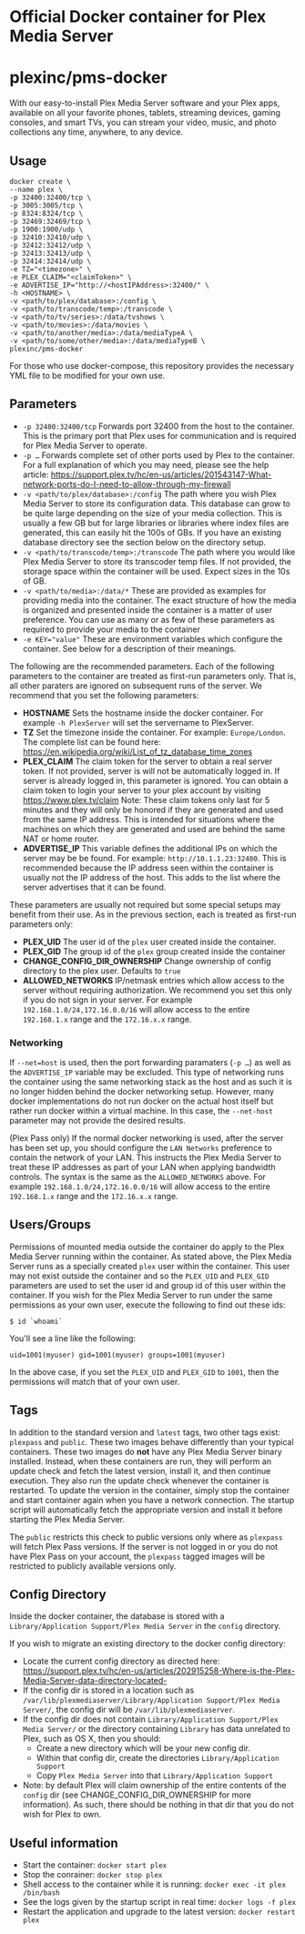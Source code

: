 # Official Docker container for Plex Media Server

# plexinc/pms-docker

With our easy-to-install Plex Media Server software and your Plex apps, available on all your favorite phones, tablets, streaming devices, gaming consoles, and smart TVs, you can stream your video, music, and photo collections any time, anywhere, to any device.

## Usage
```
docker create \
--name plex \
-p 32400:32400/tcp \
-p 3005:3005/tcp \
-p 8324:8324/tcp \
-p 32469:32469/tcp \
-p 1900:1900/udp \
-p 32410:32410/udp \
-p 32412:32412/udp \
-p 32413:32413/udp \
-p 32414:32414/udp \
-e TZ="<timezone>" \
-e PLEX_CLAIM="<claimToken>" \
-e ADVERTISE_IP="http://<hostIPAddress>:32400/" \
-h <HOSTNAME> \
-v <path/to/plex/database>:/config \
-v <path/to/transcode/temp>:/transcode \
-v <path/to/tv/series>:/data/tvshows \
-v <path/to/movies>:/data/movies \
-v <path/to/another/media>:/data/mediaTypeA \
-v <path/to/some/other/media>:/data/mediaTypeB \
plexinc/pms-docker
```

For those who use docker-compose, this repository provides the necessary YML file to be modified for your own use.

## Parameters

- `-p 32400:32400/tcp` Forwards port 32400 from the host to the container.  This is the primary port that Plex uses for communication and is required for Plex Media Server to operate.
- `-p …` Forwards complete set of other ports used by Plex to the container.  For a full explanation of which you may need, please see the help article: https://support.plex.tv/hc/en-us/articles/201543147-What-network-ports-do-I-need-to-allow-through-my-firewall
- `-v <path/to/plex/database>:/config` The path where you wish Plex Media Server to store its configuration data.  This database can grow to be quite large depending on the size of your media collection.  This is usually a few GB but for large libraries or libraries where index files are generated, this can easily hit the 100s of GBs.  If you have an existing database directory see the section below on the directory setup.
- `-v <path/to/transcode/temp>:/transcode` The path where you would like Plex Media Server to store its transcoder temp files.  If not provided, the storage space within the container will be used.  Expect sizes in the 10s of GB.
- `-v <path/to/media>:/data/*` These are provided as examples for providing media into the container.  The exact structure of how the media is organized and presented inside the container is a matter of user preference.  You can use as many or as few of these parameters as required to provide your media to the container
- `-e KEY="value"` These are environment variables which configure the container.  See below for a description of their meanings.

The following are the recommended parameters.  Each of the following parameters to the container are treated as first-run parameters only.  That is, all other paraters are ignored on subsequent runs of the server.  We recommend that you set the following parameters:

- **HOSTNAME** Sets the hostname inside the docker container. For example `-h PlexServer` will set the servername to PlexServer.
- **TZ** Set the timezone inside the container.  For example: `Europe/London`.  The complete list can be found here: https://en.wikipedia.org/wiki/List_of_tz_database_time_zones
- **PLEX_CLAIM** The claim token for the server to obtain a real server token.  If not provided, server is will not be automatically logged in.  If server is already logged in, this parameter is ignored.  You can obtain a claim token to login your server to your plex account by visiting https://www.plex.tv/claim  Note: These claim tokens only last for 5 minutes and they will only be honored if they are generated and used from the same IP address.  This is intended for situations where the machines on which they are generated and used are behind the same NAT or home router.
- **ADVERTISE_IP** This variable defines the additional IPs on which the server may be be found.  For example: `http://10.1.1.23:32400`.  This is recommended because the IP address seen within the container is usually not the IP address of the host.  This adds to the list where the server advertises that it can be found.

These parameters are usually not required but some special setups may benefit from their use.  As in the previous section, each is treated as first-run parameters only:

- **PLEX_UID** The user id of the `plex` user created inside the container.
- **PLEX_GID** The group id of the `plex` group created inside the container
- **CHANGE_CONFIG_DIR_OWNERSHIP** Change ownership of config directory to the plex user.  Defaults to `true`
- **ALLOWED_NETWORKS** IP/netmask entries which allow access to the server without requiring authorization.  We recommend you set this only if you do not sign in your server.  For example `192.168.1.0/24,172.16.0.0/16` will allow access to the entire `192.168.1.x` range and the `172.16.x.x` range.

### Networking
If `--net=host` is used, then the port forwarding paramaters (`-p …`) as well as the `ADVERTISE_IP` variable may be excluded.  This type of networking runs the container using the same networking stack as the host and as such it is no longer hidden behind the docker networking setup.  However, many docker implementations do not run docker on the actual host itself but rather run docker within a virtual machine.  In this case, the `--net-host` parameter may not provide the desired results.

(Plex Pass only) If the normal docker networking is used, after the server has been set up, you should configure the `LAN Networks` preference to contain the network of your LAN.  This instructs the Plex Media Server to treat these IP addresses as part of your LAN when applying bandwidth controls.  The syntax is the same as the `ALLOWED_NETWORKS` above.  For example `192.168.1.0/24,172.16.0.0/16` will allow access to the entire `192.168.1.x` range and the `172.16.x.x` range.

## Users/Groups
Permissions of mounted media outside the container do apply to the Plex Media Server running within the container.  As stated above, the Plex Media Server runs as a specially created `plex` user within the container.  This user may not exist outside the container and so the `PLEX_UID` and `PLEX_GID` parameters are used to set the user id and group id of this user within the container.  If you wish for the Plex Media Server to run under the same permissions as your own user, execute the following to find out these ids:

```
$ id `whoami`
```

You'll see a line like the following:

```
uid=1001(myuser) gid=1001(myuser) groups=1001(myuser)
```

In the above case, if you set the `PLEX_UID` and `PLEX_GID` to `1001`, then the permissions will match that of your own user.

## Tags
In addition to the standard version and `latest` tags, two other tags exist: `plexpass` and `public`. These two images behave differently than your typical containers.  These two images do **not** have any Plex Media Server binary installed.  Instead, when these containers are run, they will perform an update check and fetch the latest version, install it, and then continue execution.  They also run the update check whenever the container is restarted.  To update the version in the container, simply stop the container and start container again when you have a network connection. The startup script will automatically fetch the appropriate version and install it before starting the Plex Media Server.

The `public` restricts this check to public versions only where as `plexpass` will fetch Plex Pass versions.  If the server is not logged in or you do not have Plex Pass on your account, the `plexpass` tagged images will be restricted to publicly available versions only.

## Config Directory
Inside the docker container, the database is stored with a `Library/Application Support/Plex Media Server` in the `config` directory.

If you wish to migrate an existing directory to the docker config directory:

- Locate the current config directory as directed here: https://support.plex.tv/hc/en-us/articles/202915258-Where-is-the-Plex-Media-Server-data-directory-located-
- If the config dir is stored in a location such as `/var/lib/plexmediaserver/Library/Application Support/Plex Media Server/`, the config dir will be `/var/lib/plexmediaserver`.
- If the config dir does not contain `Library/Application Support/Plex Media Server/` or the directory containing `Library` has data unrelated to Plex, such as OS X, then you should:
  - Create a new directory which will be your new config dir.
  - Within that config dir, create the directories `Library/Application Support`
  - Copy `Plex Media Server` into that `Library/Application Support`
- Note: by default Plex will claim ownership of the entire contents of the `config` dir (see CHANGE_CONFIG_DIR_OWNERSHIP for more information).  As such, there should be nothing in that dir that you do not wish for Plex to own.

## Useful information
- Start the container: `docker start plex`
- Stop the conrainer: `docker stop plex`
- Shell access to the container while it is running: `docker exec -it plex /bin/bash`
- See the logs given by the startup script in real time: `docker logs -f plex`
- Restart the application and upgrade to the latest version: `docker restart plex`

